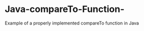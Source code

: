 Java-compareTo-Function-
========================

Example of a properly implemented compareTo function in Java
